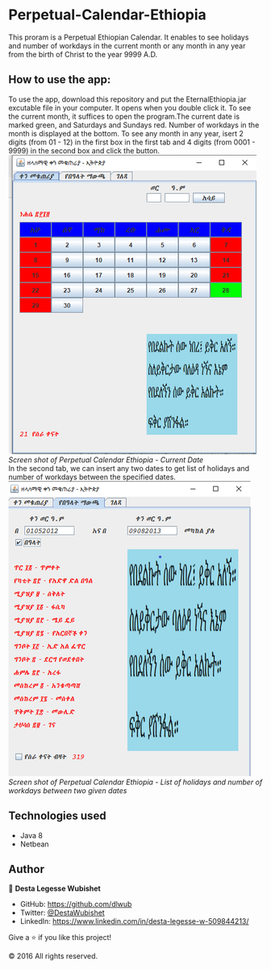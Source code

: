 # Perpetual-Calendar-Ethiopia
This proram is a Perpetual Ethiopian Calendar. It enables to see holidays and number of workdays in the current month or any month in any year 
from the birth of Christ to the year 9999 A.D. 

## How to use the app:
To use the app, download this repository and put the EternalEthiopia.jar excutable file in your computer. It opens when you double click it.
To see the current month, it suffices to open the program.The current date is marked green, and Saturdays and Sundays red. Number of workdays 
in the month is displayed at the bottom.
To see any month in any year, isert 2 digits (from 01 - 12) in the first box in the first tab and 4 digits (from 0001 - 9999) in the second box 
and click the button. <br>
![alt text](current_date.png)<br>
<em>Screen shot of Perpetual Calendar Ethiopia - Current Date</em> <br>
In the second tab, we can insert any two dates to get list of holidays and number of workdays between the specified dates.<br>
![alt text](Holidays.png)<br>
<em>Screen shot of Perpetual Calendar Ethiopia - List of holidays and number of workdays between two given dates</em> <br>

## Technologies used

- Java 8
- Netbean


## Author

👤 **Desta Legesse Wubishet**

- GitHub: https://github.com/dlwub
- Twitter: [@DestaWubishet](https://twitter.com/DestaWubishet)
- LinkedIn: https://www.linkedin.com/in/desta-legesse-w-509844213/


Give a ⭐️ if you like this project!

&copy; 2016 All rights reserved.
